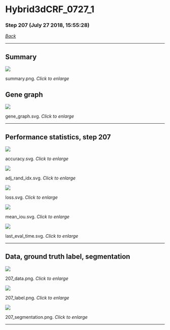 # Hybrid3dCRF_0727_1

### Step 207 (July 27 2018, 15:55:28)

[_Back_](..)

---

## Summary

<div class="images"><a href="media/summary.png"><img  src="media/summary.png" align="center"></a><p>summary.png. <i>Click to enlarge</i></p></div>

## Gene graph

<div class="images"><a href="media/gene_graph.svg"><img  src="media/gene_graph.svg" align="center"></a><p>gene_graph.svg. <i>Click to enlarge</i></p></div>

---

## Performance statistics, step 207

<div class="images"><a href="media/accuracy.svg"><img class="mini" src="media/accuracy.svg" align="center"></a><p>accuracy.svg. <i>Click to enlarge</i></p></div>
<div class="images"><a href="media/adj_rand_idx.svg"><img class="mini" src="media/adj_rand_idx.svg" align="center"></a><p>adj_rand_idx.svg. <i>Click to enlarge</i></p></div>
<div class="images"><a href="media/loss.svg"><img class="mini" src="media/loss.svg" align="center"></a><p>loss.svg. <i>Click to enlarge</i></p></div>
<div class="images"><a href="media/mean_iou.svg"><img class="mini" src="media/mean_iou.svg" align="center"></a><p>mean_iou.svg. <i>Click to enlarge</i></p></div>
<div class="images"><a href="media/last_eval_time.svg"><img class="mini" src="media/last_eval_time.svg" align="center"></a><p>last_eval_time.svg. <i>Click to enlarge</i></p></div>

---

## Data, ground truth label, segmentation

<div class="images"><a href="media/207_data.png"><img class="mini" src="media/207_data.png" align="center"></a><p>207_data.png. <i>Click to enlarge</i></p></div>
<div class="images"><a href="media/207_label.png"><img class="mini" src="media/207_label.png" align="center"></a><p>207_label.png. <i>Click to enlarge</i></p></div>
<div class="images"><a href="media/207_segmentation.png"><img class="mini" src="media/207_segmentation.png" align="center"></a><p>207_segmentation.png. <i>Click to enlarge</i></p></div>

---


